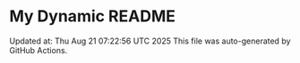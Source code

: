 # My Dynamic README
Updated at: Thu Aug 21 07:22:56 UTC 2025
This file was auto-generated by GitHub Actions.
